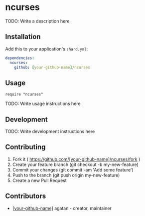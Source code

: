 # ncurses

TODO: Write a description here

## Installation


Add this to your application's `shard.yml`:

```yaml
dependencies:
  ncurses:
    github: [your-github-name]/ncurses
```


## Usage


```crystal
require "ncurses"
```


TODO: Write usage instructions here

## Development

TODO: Write development instructions here

## Contributing

1. Fork it ( https://github.com/[your-github-name]/ncurses/fork )
2. Create your feature branch (git checkout -b my-new-feature)
3. Commit your changes (git commit -am 'Add some feature')
4. Push to the branch (git push origin my-new-feature)
5. Create a new Pull Request

## Contributors

- [[your-github-name]](https://github.com/[your-github-name]) agatan - creator, maintainer

